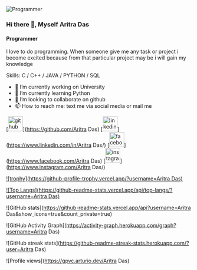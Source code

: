 ![Programmer](https://scontent.fdac14-1.fna.fbcdn.net/v/t39.30808-6/285478252_2203596016481078_8412634803201949718_n.jpg?_nc_cat=110&ccb=1-7&_nc_sid=09cbfe&_nc_eui2=AeEw6sj9UgIHLBrbKfLTXUv8R71UqGFViaFHvVSoYVWJof_ROJvWcWmrcOCpxsIudqbDFc84xuLrynRp-qp2tuvh&_nc_ohc=Otmxn5HFCdsAX8OjY_d&tn=8fyKMHaEWWTqw0Jm&_nc_ht=scontent.fdac14-1.fna&oh=00_AT8_pYM_EbDundCwoHoArio_eHmSPPrtQfOkqmyzEB_TeQ&oe=6358DB11)

### Hi there 👋, Myself Aritra Das
#### Programmer


I love to do programming. When someone give me any task or project i become excited because from that particular project may be i will gain my knowledge

Skills: C / C++ / JAVA / PYTHON / SQL

- 🔭 I’m currently working on University  
- 🌱 I’m currently learning Python 
- 👯 I’m looking to collaborate on github 
- 📫 How to reach me: text me via social media or mail me 


[<img src='https://cdn.jsdelivr.net/npm/simple-icons@3.0.1/icons/github.svg' alt='github' height='40'>](https://github.com/Aritra Das)  [<img src='https://cdn.jsdelivr.net/npm/simple-icons@3.0.1/icons/linkedin.svg' alt='linkedin' height='40'>](https://www.linkedin.com/in/Aritra Das/)  [<img src='https://cdn.jsdelivr.net/npm/simple-icons@3.0.1/icons/facebook.svg' alt='facebook' height='40'>](https://www.facebook.com/Aritra Das)  [<img src='https://cdn.jsdelivr.net/npm/simple-icons@3.0.1/icons/instagram.svg' alt='instagram' height='40'>](https://www.instagram.com/Aritra Das/)  

[![trophy](https://github-profile-trophy.vercel.app/?username=Aritra Das)](https://github.com/ryo-ma/github-profile-trophy)

[![Top Langs](https://github-readme-stats.vercel.app/api/top-langs/?username=Aritra Das)](https://github.com/anuraghazra/github-readme-stats)

![GitHub stats](https://github-readme-stats.vercel.app/api?username=Aritra Das&show_icons=true&count_private=true)  

![GitHub Activity Graph](https://activity-graph.herokuapp.com/graph?username=Aritra Das)  

![GitHub streak stats](https://github-readme-streak-stats.herokuapp.com/?user=Aritra Das)  

![Profile views](https://gpvc.arturio.dev/Aritra Das)  
